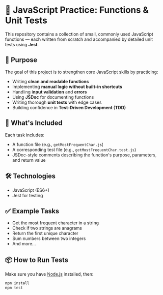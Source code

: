 # 🧠 JavaScript Practice: Functions & Unit Tests

This repository contains a collection of small, commonly used JavaScript functions — each written from scratch and accompanied by detailed unit tests using **Jest**.

## 📌 Purpose

The goal of this project is to strengthen core JavaScript skills by practicing:

- Writing **clean and readable functions**
- Implementing **manual logic without built-in shortcuts**
- Handling **input validation** and **errors**
- Using **JSDoc** for documenting functions
- Writing thorough **unit tests** with edge cases
- Building confidence in **Test-Driven Development (TDD)**

## 🧪 What's Included

Each task includes:

- A function file (e.g., `getMostFrequentChar.js`)
- A corresponding test file (e.g., `getMostFrequentChar.test.js`)
- JSDoc-style comments describing the function's purpose, parameters, and return value

## 🛠️ Technologies

- JavaScript (ES6+)
- Jest for testing

## ✅ Example Tasks

- Get the most frequent character in a string
- Check if two strings are anagrams
- Return the first unique character
- Sum numbers between two integers
- And more...

## 📦 How to Run Tests

Make sure you have [Node.js](https://nodejs.org/) installed, then:

```bash
npm install
npm test
```
